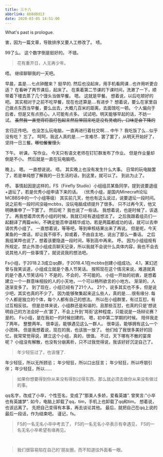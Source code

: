 ```yaml
---
title: 三十八
abbrlink: 6b8d8d13
date: 2020-03-05 14:51:00
---
```

What's past is prologue.

<!--more-->
害，因为一篇文章，导致排序又要人工修改了。
啧。

99了么。
这个数字倒是挺好的。
不错。

>花有重开日，人无再少年。

唔。
继续聊聊我的一天吧。

早晨，盖是....七点钟醒来？
挺早的.
然后也没起床，用手机看网课...也许用听更合适？
在看~~听~~了两节课后，起床了。
在乘着第二节课的下课时间，洗漱了一下，顺带着下楼去蒸了几个馒头当做早餐。
嗯。
这就是早餐。
想着说，以后吃顿好的吧。
其实相对于之前不吃早餐，现在也还算是....有进步？
想着说，要么在家里自己做点东西当早餐，要么出去，大概几百米的距离，去面馆吃一顿。
个人偏向于后者，但是又有点担心，人可能有点多。
试试吧。明天能够早起的话，不妨一试。
~~虽然我一直觉得将面打包起来然后带回来吃是没有灵魂的，口味是会下降的~~

言归正传吧。
也没怎么玩电脑，一直再进行着社交啊....
中午？
我吃饭了么...似乎没有吃？
忘了。
呵呵，我这人真的是....一言难尽..
罢了罢了，从明天开始好了，坚持一日三餐。~~哪怕餐餐馒头~~

下午。
听课。
写作业。
今天只有语文老师在钉钉群发布了作业。
但是作业量却倒是不小。
然后就是一直在玩电脑吧。

晚上。
嗯。
一直想说说。
唔。
其实晚上也没有发生什么大事。
日常的玩电脑罢了，若是单纯想了解我的一日生活的话，到这里，就可以了。
到此为止了。

呼。
事情起因是这样的，FS（Firefly Studio）小组组员某鱼同学，提到说要退组+退坛了，若是优秀小组申请下来的话。
（优秀小组，是国内Minecraft论坛MCBBS中的一个小组等级）
其实前几天，他也有这么说过，说要退坛一段时间。说之前有一段时间没碰mcbbs，没玩电脑成绩提升了很多。
只不过再今天，他又明确重申了一下罢了。
然后呢？
我也说了一些话。
我想着说，也是时候了，该退了。
再我想着弄优秀小组的时候，我就已经有退组想法了。
之后我跟着组员们一起翻译了两篇wiki，不确定能否申请精华成功，若是两篇都成功的话，就可以去申请优秀小组了。
一直想着说，等等吧，等到审核结果出来了再说。
但是呢，今天某鱼的一席话，却让我不得不，抑或着，不由自主地，说出了那么一番话。
之后我组某晔也说了，想着该要隐退一段时间，等到高中再来。
呼。
因为小组组规有所规定，禁止外泄小组成员聊天记录，所以我就不会说什么具体内容，我也不会去说其他人的一些事情了，就说说我的想法吧。

Fs小组，于2018.2.3成立qq群，于2018.4.1在mcbbs创建小组成功。
4.1，某幻还曾与我笑谈道，小组成立就是个愚人节笑话。
按照现在这个情况来说，难道就真的是个愚人节笑话吗？
不是的，不会的，不可能的。
小组一开始的初衷，是想着建立一个一群意味相投的人的小天地，一个可以畅所欲言的小地方。
渐渐的，人逐渐变多了。
到了现在，小组已经有了21个人。
21个，说多其实也不多，但是说少吧，其实也真的不少了。
因为能够聚集起来这么些人，真的是.....很有缘分.
每个人都是独立的个体，每个人都有自己的想法。
所以在小组群里，有过互怼，有过互相反驳。
但是总体来说，小组群还是和谐的，且那些互怼，也真的只是'想说明自己的方法会好一点'罢了，不会上升到'骂街'这种程度，只能说是一场辩论赛？是的。
Fs小组，是在我初一的时候创建的。
嗯，初中第二学期的时候。
陪伴我走了两年。
整整两年。
很幸运，能够遇见这么一群人。
很幸运，能够拥有这么一个小团体。
但是我想着说，现在的我，也该放一放了。
他们给了我很多美好的回忆，我常常觉得说，建立这个小组，真的，很值。
不过，天下哪有不散的宴席呢？
小组没有解散，也没有分崩离析，只不过我觉得说，我该好好沉淀自己了。

> 年少轻狂过了，也该懂了.

年少轻狂，所以无所顾忌；
年少轻狂，所以口出狂言；
年少轻狂，所以呼朋引伴；
年少轻狂，所以……


> 如果你想要得到你从来没有得到过得东西，那么就必须去做你从来没有做过的事。 

qq名字，改成了小卒，个性签名，变成了“那美人多娇，爱看英雄”.
曾笑言:"小卒也有英雄梦".
如今，电脑上卸载了qq，tim，手机上也卸载了qq和tim。
想着说，也该远离了。
先把自己变得有本事，再去谈论其他。
最后，就把自己在qq上说的最后一段话，作为结束吧。
谨记，fs。


> FS的一名无名小卒中考去了，
> FS的一名无名小卒表示有幸遇见，
> FS的一名无名小卒希望有缘再见。


<br>


> 我们很容易陷在自己的'朋友圈，而不知道往外面看一眼。



